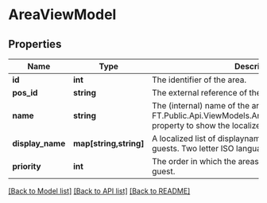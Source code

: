 # AreaViewModel

## Properties
Name | Type | Description | Notes
------------ | ------------- | ------------- | -------------
**id** | **int** | The identifier of the area. | [optional] 
**pos_id** | **string** | The external reference of the Point of Sale system | [optional] 
**name** | **string** | The (internal) name of the area. Use the FT.Public.Api.ViewModels.AreaViewModel.DisplayName property to show the localized area name to guests. | [optional] 
**display_name** | **map[string,string]** | A localized list of displaynames of the area to show to guests. Two letter ISO language (nl/en) code. | [optional] 
**priority** | **int** | The order in which the areas are filled and shown to the guest. | [optional] 

[[Back to Model list]](../../README.md#documentation-for-models) [[Back to API list]](../../README.md#documentation-for-api-endpoints) [[Back to README]](../../README.md)

